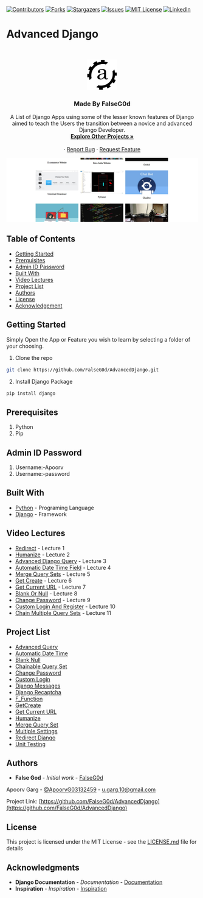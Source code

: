 [![Contributors][contributors-shield]][contributors-url]
[![Forks][forks-shield]][forks-url]
[![Stargazers][stars-shield]][stars-url]
[![Issues][issues-shield]][issues-url]
[![MIT License][license-shield]][license-url]
[![LinkedIn][linkedin-shield]][linkedin-url]


# Advanced Django

<!-- PROJECT LOGO -->
<br />
<p align="center">
  <a href="http://apoorvgarg.herokuapp.com/">
    <img src="images/Logo.png" alt="Logo" width="80" height="80">
  </a>

  <h3 align="center">Made By FalseG0d</h3>

  <p align="center">
    A List of Django Apps using some of the lesser known features of Django aimed to teach the Users the transition between a novice and advanced Django Developer.
    <br />
    <a href="https://github.com/FalseG0d?tab=repositories"><strong>Explore Other Projects »</strong></a>
    <br />
    <br />
    ·
    <a href="https://github.com/FalseG0d/AdvancedDjango/issues">Report Bug</a>
    ·
    <a href="https://github.com/FalseG0d/AdvancedDjango/issues">Request Feature</a>
  </p>
</p>


![Product Name Screen Shot][product-screenshot]
<!-- TABLE OF CONTENTS -->
## Table of Contents


* [Getting Started](#getting-started)
* [Prerquisites](#prerquisites)
* [Admin ID Password](#admin-id-password)
* [Built With](#built-with)
* [Video Lectures](#video-lectures)
* [Project List](#project-list)
* [Authors](#authors)
* [License](#license)
* [Acknowledgement](#acknowledgement)


## Getting Started

Simply Open the App or Feature you wish to learn by selecting a folder of your choosing.

1. Clone the repo

```sh
git clone https://github.com/FalseG0d/AdvancedDjango.git
```

2. Install Django Package

```sh
pip install django
```

## Prerequisites

1. Python
2. Pip

## Admin ID Password

1. Username:-Apoorv
2. Username:-password

## Built With

* [Python](http://www.dropwizard.io/1.0.2/docs/) - Programing Language
* [Django](https://maven.apache.org/) - Framework

## Video Lectures

* [Redirect](https://youtu.be/YsHd-l7QdI8) - Lecture 1
* [Humanize](https://youtu.be/i-1UXTp2Onk) - Lecture 2
* [Advanced Django Query](https://youtu.be/zjHLWkdSv1E) - Lecture 3
* [Automatic Date Time Field](https://youtu.be/FTMORnzf3-I) - Lecture 4
* [Merge Query Sets](https://youtu.be/0-NMAtb8txE) - Lecture 5
* [Get Create](https://youtu.be/sWuZla1w3D4) - Lecture 6
* [Get Current URL](https://youtu.be/d3So0GZ13f8) - Lecture 7
* [Blank Or Null](https://youtu.be/UlkPvEYQqps) - Lecture 8
* [Change Password](https://youtu.be/00sdVcuYki0) - Lecture 9
* [Custom Login And Register](https://youtu.be/sD97NMs1l9s) - Lecture 10
* [Chain Multiple Query Sets](https://youtu.be/WskpiwQrmTA) - Lecture 11

## Project List

* [Advanced Query](.\AdvancedQuery)
* [Automatic Date Time](.\AutomaticDateTime)
* [Blank Null](.\BlankNull)
* [Chainable Query Set](.\ChainableQuerySet)
* [Change Password](.\ChangePassword)
* [Custom Login](.\CustomLogin)
* [Django Messages](.\DjangoMessages)
* [Django Recaptcha](.\DjangoRecaptcha)
* [F_Function](.\F_Function)
* [GetCreate](.\GetCreate)
* [Get Current URL](.\GetCurrentURL)
* [Humanize](.\Humanize)
* [Merge Query Set](.\MergeQuerySet)
* [Multiple Settings](.\MultipleSetting)
* [Redirect Django](.\RedirectDjango)
* [Unit Testing](.\UnitTesting)

## Authors

* **False God** - *Initial work* - [FalseG0d](https://github.com/FalseG0d)

Apoorv Garg - [@ApoorvG03132459](https://twitter.com/ApoorvG03132459) - u.garg.10@gmail.com

Project Link: [https://github.com/FalseG0d/AdvancedDjango](https://github.com/FalseG0d/AdvancedDjango)

## License

This project is licensed under the MIT License - see the [LICENSE.md](LICENSE.md) file for details

## Acknowledgments

* **Django Documentation** - *Documentation* - [Documentation](https://github.com/FalseG0d)
* **Inspiration** - *Inspiration* - [Inspiration](https://simpleisbetterthancomplex.com/)


<!-- MARKDOWN LINKS & IMAGES -->
<!-- https://www.markdownguide.org/basic-syntax/#reference-style-links -->
[contributors-shield]: https://img.shields.io/github/contributors/FalseG0d/AdvancedDjango.svg?style=flat-square
[contributors-url]: https://github.com/FalseG0d/AdvancedDjango/graphs/contributors
[forks-shield]: https://img.shields.io/github/forks/FalseG0d/AdvancedDjango.svg?style=flat-square
[forks-url]: https://github.com/FalseG0d/AdvancedDjango/network/members
[stars-shield]: https://img.shields.io/github/stars/FalseG0d/AdvancedDjango.svg?style=flat-square
[stars-url]: https://github.com/FalseG0d/AdvancedDjango/stargazers
[issues-shield]: https://img.shields.io/github/issues/FalseG0d/AdvancedDjango.svg?style=flat-square
[issues-url]: https://github.com/FalseG0d/AdvancedDjango/issues
[license-shield]: https://img.shields.io/github/license/FalseG0d/AdvancedDjango.svg?style=flat-square
[license-url]: https://github.com/FalseG0d/AdvancedDjango/blob/master/LICENSE.txt
[linkedin-shield]: https://img.shields.io/badge/-LinkedIn-black.svg?style=flat-square&logo=linkedin&colorB=555
[linkedin-url]: https://www.linkedin.com/in/apoorv-garg-137137171/
[product-screenshot]: images/programs.png